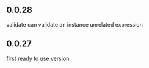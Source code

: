 ## 0.0.28  
validate can validate an instance unrelated expression  

## 0.0.27  
first ready to use version  